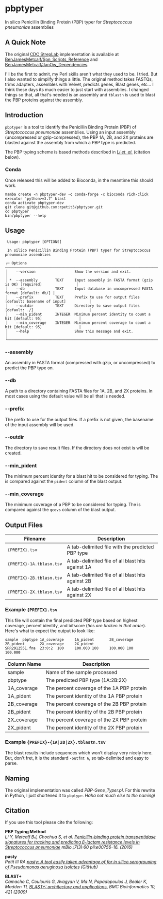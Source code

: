 # pbptyper
In silico Penicillin Binding Protein (PBP) typer for _Streptococcus pneumoniae_ assemblies

## A Quick Note

The original [CDC StrepLab](https://www.cdc.gov/streplab/pneumococcus/mic.html) implementation is
available at [BenJamesMetcalf/Spn_Scripts_Reference](https://github.com/BenJamesMetcalf/Spn_Scripts_Reference) and
[BenJamesMetcalf/JanOw_Dependencies](https://github.com/BenJamesMetcalf/JanOw_Dependencies).

I'll be the first to admit, my Perl skills aren't what they used to be. I tried. But I also wanted to
simplify things a little. The original method takes FASTQs, trims adapters, assembles with Velvet, 
predicts genes, Blast genes, etc... I think these days its much easier to just start with assemblies. 
I changed things so that, all that's needed is an assembly and `tblastn` is used to blast the PBP
proteins against the assembly.

## Introduction

`pbptyper` is a tool to identify the Penicillin Binding Protein (PBP) of _Streptococcus pneumoniae_ assemblies. 
Using an input assembly (uncompressed or gzip-compressed), the PBP 1A, 2B, and 2X proteins are blasted against
the assembly from which a PBP type is predicted.

The PBP typing scheme is based methods described in _[Li et. al.](https://journals.asm.org/doi/full/10.1128/mBio.00756-16)_ (citation below).

### Conda

Once released this will be added to Bioconda, in the meantime this should work.

```{bash}
mamba create -n pbptyper-dev -c conda-forge -c bioconda rich-click executor 'python>=3.7' blast
conda activate pbptyper-dev
git clone git@github.com:rpetit3/pbptyper.git
cd pbptyper
bin/pbptyper --help
```

## Usage

```{bash}
 Usage: pbptyper [OPTIONS]

 In silico Penicillin Binding Protein (PBP) typer for Streptococcus pneumoniae assemblies

╭─ Options ───────────────────────────────────────────────────────────────────────────────────────────╮
│    --version                  Show the version and exit.                                            │
│ *  --assembly        TEXT     Input assembly in FASTA format (gzip is OK) [required]                │
│    --db              TEXT     Input database in uncompressed FASTA format [default: db/] │
│    --prefix          TEXT     Prefix to use for output files [default: basename of input]           │
│    --outdir          TEXT     Directory to save output files [default: ./]                          |
│    --min_pident      INTEGER  Minimum percent identity to count a hit [default: 95]                 │
│    --min_coverage    INTEGER  Minimum percent coverage to count a hit [default: 95]                 │
│    --help                     Show this message and exit.                                           │
╰─────────────────────────────────────────────────────────────────────────────────────────────────────╯
```

### --assembly

An assembly in FASTA format (compressed with gzip, or uncompressed) to predict the PBP type on.

### --db

A path to a directory containing FASTA files for 1A, 2B, and 2X proteins. In most cases using the
default value will be all that is needed.

### --prefix

The prefix to use for the output files. If a prefix is not given, the basename
of the input assembly will be used.

### --outdir

The directory to save result files. If the directory does not exist is will be created.

### --min_pident

The minimum percent identity for a blast hit to be considered for typing. The is compared
against the `pident` column of the blast output.

### --min_coverage

The minimum coverage of a PBP to be considered for typing. The is compared
against the `qcovs` column of the blast output.

## Output Files

| Filename                 | Description                                       |
|--------------------------|---------------------------------------------------|
| `{PREFIX}.tsv`           | A tab-delimited file with the predicted PBP type  |
| `{PREFIX}-1A.tblasn.tsv` | A tab-delimited file of all blast hits against 1A |
| `{PREFIX}-2B.tblasn.tsv` | A tab-delimited file of all blast hits against 2B |
| `{PREFIX}-2X.tblasn.tsv` | A tab-delimited file of all blast hits against 2X |

### Example `{PREFIX}.tsv`

This file will contain the final predicted PBP type based on highest coverage, percent identity, and bitscore
(_ties are broken in that order_). Here's what to expect the output to look like:

```{bash}
sample  pbptype 1A_coverage     1A_pident       2B_coverage     2B_pident       2X_coverage     2X_pident
SRR2912551.fna  23:0:2  100     100.000 100     100.000 100     100.000
```

| Column Name | Description                                |
|-------------|--------------------------------------------|
| sample      | Name of the sample processed               |
| pbptype     | The predicted PBP type (1A:2B:2X)          |
| 1A_coverage | The percent coverage of the 1A PBP protein |
| 1A_pident   | The percent identity of the 1A PBP protein |
| 2B_coverage | The percent coverage of the 2B PBP protein |
| 2B_pident   | The percent identity of the 2B PBP protein |
| 2X_coverage | The percent coverage of the 2X PBP protein |
| 2X_pident   | The percent identity of the 2X PBP protein |

### Example `{PREFIX}-{1A|2B|2X}.tblastn.tsv`

The blast results include sequences which won't display very nicely here. But, don't fret,
it is the standard `-outfmt 6`, so tab-delimited and easy to parse.

## Naming

The original implementation was called _PBP-Gene_Typer.pl_. For this rewrite in Python, I just shortened it to
`pbptype`. _Haha not much else to the naming!_

## Citation

If you use this tool please cite the following:

**PBP Typing Method**  
_Li Y, Metcalf BJ, Chochua S, et al. [Penicillin-binding protein transpeptidase signatures for tracking and predicting β-lactam resistance levels in Streptococcus pneumoniae](https://journals.asm.org/doi/full/10.1128/mBio.00756-16) mBio.;7(3):60 pii:e00756–16. (2016)_  

**pasty**  
_Petit III RA [pasty: A tool easily taken advantage of for in silico serogrouping of Pseudomonas aeruginosa isolates](https://github.com/rpetit3/pasty) (GitHub)_  

**BLAST+**  
_Camacho C, Coulouris G, Avagyan V, Ma N, Papadopoulos J, Bealer K, Madden TL [BLAST+: architecture and applications.](http://dx.doi.org/10.1186/1471-2105-10-421) BMC Bioinformatics 10, 421 (2009)_  
